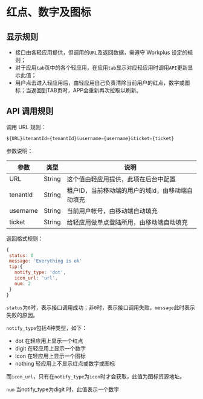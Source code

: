 # 红点、数字及图标

## 显示规则

* 接口由各轻应用提供，但调用的`URL`及返回数据，需遵守 Workplus 设定的规则；
* 对于应用`tab`页中的各个轻应用，在应用`tab`显示对应轻应用时调用`API`更新显示此值；
* 用户点击进入轻应用后，由轻应用自己负责清除当前用户的红点，数字或图标；当返回到TAB页时，APP会重新再次拉取以刷新。

## API 调用规则

调用 URL 规则：

```js
${URL}&tenantId={tenantId}&username={username}&ticket={ticket}
```

参数说明：

| 参数 | 类型 | 说明|
| - | - | - |
| URL |  String | 这个值由轻应用提供，此项在后台中配置 |
| tenantId | String | 租户ID，当前移动端的用户的域id，由移动端自动填充 | 
| username | String | 当前用户帐号，由移动端自动填充|
| ticket | String | 给轻应用做单点登陆所用，由移动端自动填充 |

返回格式规则：

```js
{
 status: 0
 message: 'Everything is ok'
 tip:{
   notify_type: 'dot',
   icon_url: 'url',
   num: 2
 }
}
```

`status`为`0`时，表示接口调用成功；非`0`时，表示接口调用失败，`message`此时表示失败的原因。

`notify_type`包括4种类型，如下：

* dot 在轻应用上显示一个红点
* digit 在轻应用上显示一个数字
* icon 在轻应用上显示一个图标
* nothing 轻应用上不显示红点或数字或图标

而`icon_url`，只有在`notify_type`为`icon`时才会获取，此值为图标资源地址。

`num` 当notify_type为digit 时，此值表示一个数字